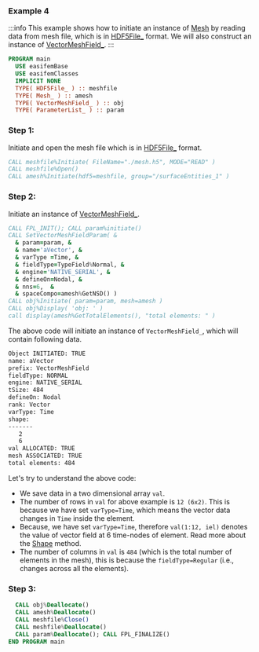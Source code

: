### Example 4

:::info
This example shows how to initiate an instance of [Mesh](/docs-api/Mesh) by reading data from mesh file, which is in [HDF5File_](/docs-api/HDF5File) format. We will also construct an instance of [VectorMeshField_](/docs-api/VectorMeshField).
:::

```fortran
PROGRAM main
  USE easifemBase
  USE easifemClasses
  IMPLICIT NONE
  TYPE( HDF5File_ ) :: meshfile
  TYPE( Mesh_ ) :: amesh
  TYPE( VectorMeshField_ ) :: obj
  TYPE( ParameterList_ ) :: param
```

### Step 1:

Initiate and open the mesh file which is in [HDF5File_](/docs-api/HDF5File) format.

```fortran
CALL meshfile%Initiate( FileName="./mesh.h5", MODE="READ" )
CALL meshfile%Open()
CALL amesh%Initiate(hdf5=meshfile, group="/surfaceEntities_1" )
```

### Step 2:

Initiate an instance of [VectorMeshField_](/docs-api/VectorMeshField).

```fortran
CALL FPL_INIT(); CALL param%initiate()
CALL SetVectorMeshFieldParam( &
  & param=param, &
  & name='aVector', &
  & varType =Time, &
  & fieldType=TypeField%Normal, &
  & engine='NATIVE_SERIAL', &
  & defineOn=Nodal, &
  & nns=6,  &
  & spaceCompo=amesh%GetNSD() )
CALL obj%Initiate( param=param, mesh=amesh )
CALL obj%Display( 'obj: ' )
call display(amesh%GetTotalElements(), "total elements: " )
```

The above code will initiate an instance of `VectorMeshField_`, which will contain following data.

```txt
Object INITIATED: TRUE
name: aVector
prefix: VectorMeshField
fieldType: NORMAL              
engine: NATIVE_SERIAL
tSize: 484
defineOn: Nodal
rank: Vector
varType: Time
shape: 
-------
   2   
   6   
val ALLOCATED: TRUE
mesh ASSOCIATED: TRUE
total elements: 484
```

Let's try to understand the above code:

- We save data in a two dimensional array `val`.
- The number of rows in `val` for above example is `12 (6x2)`. This is because we have set `varType=Time`, which means the vector data changes in `Time` inside the element.
- Because, we have set `varType=Time`, therefore `val(1:12, iel)` denotes the value of vector field at 6 time-nodes of element. Read more about the [Shape](/docs-api/AbstractMeshField/AbstractMeshField_) method.
- The number of columns in `val` is `484` (which is the total number of elements in the mesh), this is because the `fieldType=Regular` (i.e., changes across all the elements).

### Step 3:

```fortran
  CALL obj%Deallocate()
  CALL amesh%Deallocate()
  CALL meshfile%Close()
  CALL meshfile%Deallocate()
  CALL param%Deallocate(); CALL FPL_FINALIZE()
END PROGRAM main
```
